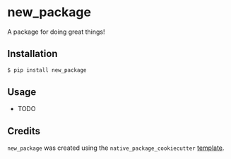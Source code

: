 # new_package

A package for doing great things!

## Installation

```bash
$ pip install new_package
```

## Usage

- TODO

## Credits

`new_package` was created using the `native_package_cookiecutter` [template](https://github.com/chrisjackr-naitive/package_template).
